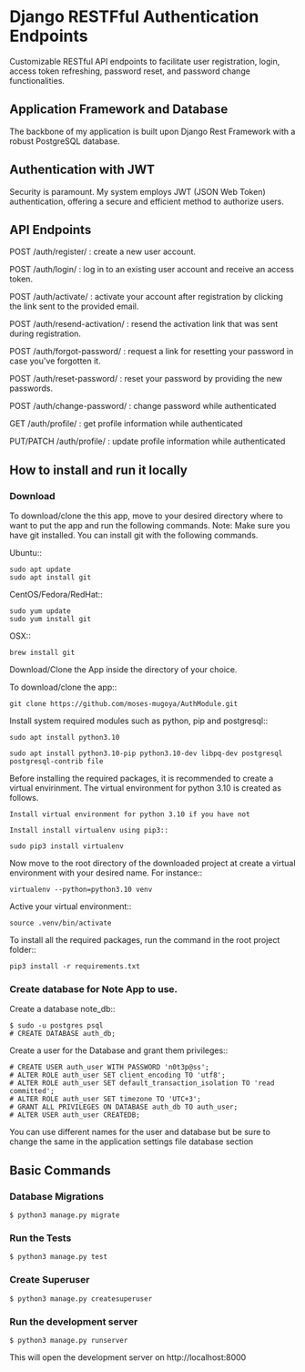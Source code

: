 # Django RESTFful Authentication Endpoints
Customizable RESTful API endpoints to facilitate user registration, login, access token refreshing, password reset, and password change functionalities. 

## Application Framework and Database
The backbone of my application is built upon Django Rest Framework with a robust PostgreSQL database.

## Authentication with JWT
Security is paramount. My system employs JWT (JSON Web Token) authentication, offering a secure and efficient method to authorize users.


## API Endpoints

POST /auth/register/ : create a new user account.

POST /auth/login/ : log in to an existing user account and receive an access token.

POST /auth/activate/ : activate your account after registration by clicking the link sent to the provided email.

POST /auth/resend-activation/ : resend the activation link that was sent during registration.

POST /auth/forgot-password/ : request a link for resetting your password in case you've forgotten it.

POST /auth/reset-password/ : reset your password by providing the new passwords.

POST /auth/change-password/ : change password while authenticated

GET  /auth/profile/ : get profile information while authenticated

PUT/PATCH /auth/profile/ : update profile information while authenticated

## How to install and run it locally

### Download
To download/clone the this app, move to your desired directory where to want to put the app and run the following commands.
Note: Make sure you have git installed. You can install git with the following commands.

Ubuntu::

    sudo apt update
    sudo apt install git

CentOS/Fedora/RedHat::

    sudo yum update
    sudo yum install git

OSX::

    brew install git

Download/Clone the App inside the directory of your choice.

To download/clone the app::

    git clone https://github.com/moses-mugoya/AuthModule.git

Install system required modules such as python, pip and postgresql::

    sudo apt install python3.10

    sudo apt install python3.10-pip python3.10-dev libpq-dev postgresql postgresql-contrib file
    
Before installing the required packages, it is recommended to create a virtual envirinment. The virtual environment for python 3.10 is created as follows.

    Install virtual environment for python 3.10 if you have not

    Install install virtualenv using pip3::

    sudo pip3 install virtualenv
    
Now move to the root directory of the downloaded project at create a virtual environment with your desired name. For instance::

    virtualenv --python=python3.10 venv
    
Active your virtual environment::

    source .venv/bin/activate

To install all the required packages, run the command in the root project folder::

    pip3 install -r requirements.txt
    
### Create database for Note App to use.

Create a database note_db::

    $ sudo -u postgres psql
    # CREATE DATABASE auth_db;

Create a user for the Database and grant them privileges::

    # CREATE USER auth_user WITH PASSWORD 'n0t3p@ss';
    # ALTER ROLE auth_user SET client_encoding TO 'utf8';
    # ALTER ROLE auth_user SET default_transaction_isolation TO 'read committed';
    # ALTER ROLE auth_user SET timezone TO 'UTC+3';
    # GRANT ALL PRIVILEGES ON DATABASE auth_db TO auth_user;
    # ALTER USER auth_user CREATEDB;

You can use different names for the user and database but be sure to change the same in the application settings file database section

## Basic Commands

### Database Migrations

    $ python3 manage.py migrate

### Run the Tests
    $ python3 manage.py test

    
### Create Superuser
    $ python3 manage.py createsuperuser

### Run the development server
    $ python3 manage.py runserver

This will open the development server on http://localhost:8000






